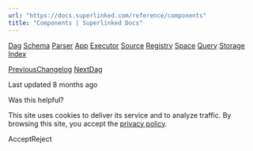 ```yaml
---
url: "https://docs.superlinked.com/reference/components"
title: "Components | Superlinked Docs"
---
```


[Dag](https://docs.superlinked.com/reference/components/dag) [Schema](https://docs.superlinked.com/reference/components/schema) [Parser](https://docs.superlinked.com/reference/components/parser) [App](https://docs.superlinked.com/reference/components/index) [Executor](https://docs.superlinked.com/reference/components/index-1) [Source](https://docs.superlinked.com/reference/components/index-2) [Registry](https://docs.superlinked.com/reference/components/index-3) [Space](https://docs.superlinked.com/reference/components/index-4) [Query](https://docs.superlinked.com/reference/components/index-5) [Storage](https://docs.superlinked.com/reference/components/index-6) [Index](https://docs.superlinked.com/reference/components/index-7)

[PreviousChangelog](https://docs.superlinked.com/reference/changelog) [NextDag](https://docs.superlinked.com/reference/components/dag)

Last updated 8 months ago

Was this helpful?

This site uses cookies to deliver its service and to analyze traffic. By browsing this site, you accept the [privacy policy](https://superlinked.com/policies/privacy-policy).

AcceptReject